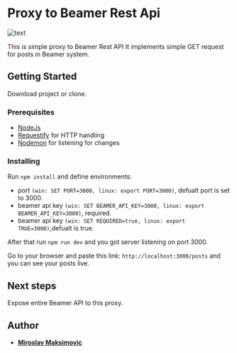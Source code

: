 # Proxy to Beamer Rest Api 

![text](https://app.getbeamer.com/images/beamer-logo.png)

This is simple proxy to Beamer Rest API 
It implements simple GET request for posts in Beamer system.

## Getting Started

Download project or clone.

### Prerequisites

* [NodeJs](https://nodejs.org/en/download/package-manager)
* [Requestify](http://ranm8.github.io/requestify/) for HTTP handling
* [Nodemon](https://nodemon.io/) for listening for changes

### Installing

Run `npm install` and define environments:
 * port `(win: SET PORT=3000, linux: export PORT=3000)`, defualt port is set to 3000.
 * beamer api key `(win: SET BEAMER_API_KEY=3000, linux: export BEAMER_API_KEY=3000)`, required.
 * beamer api key `(win: SET REQUIRED=true, linux: export TRUE=3000)`,defualt is true.

 After that run `npm run dev` and you got server listening on port 3000.
 
 Go to your browser and paste this link: `http://localhost:3000/posts` and you can see your posts live.
 
 
## Next steps

Expose entire Beamer API to this proxy. 

## Author

* **[Miroslav Maksimovic](https://github.com/miki995)**
